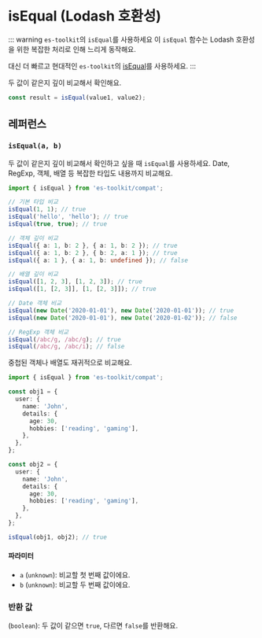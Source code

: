 # isEqual (Lodash 호환성)

::: warning `es-toolkit`의 `isEqual`를 사용하세요
이 `isEqual` 함수는 Lodash 호환성을 위한 복잡한 처리로 인해 느리게 동작해요.

대신 더 빠르고 현대적인 `es-toolkit`의 [isEqual](../../predicate/isEqual.md)를 사용하세요.
:::

두 값이 같은지 깊이 비교해서 확인해요.

```typescript
const result = isEqual(value1, value2);
```

## 레퍼런스

### `isEqual(a, b)`

두 값이 같은지 깊이 비교해서 확인하고 싶을 때 `isEqual`를 사용하세요. Date, RegExp, 객체, 배열 등 복잡한 타입도 내용까지 비교해요.

```typescript
import { isEqual } from 'es-toolkit/compat';

// 기본 타입 비교
isEqual(1, 1); // true
isEqual('hello', 'hello'); // true
isEqual(true, true); // true

// 객체 깊이 비교
isEqual({ a: 1, b: 2 }, { a: 1, b: 2 }); // true
isEqual({ a: 1, b: 2 }, { b: 2, a: 1 }); // true
isEqual({ a: 1 }, { a: 1, b: undefined }); // false

// 배열 깊이 비교
isEqual([1, 2, 3], [1, 2, 3]); // true
isEqual([1, [2, 3]], [1, [2, 3]]); // true

// Date 객체 비교
isEqual(new Date('2020-01-01'), new Date('2020-01-01')); // true
isEqual(new Date('2020-01-01'), new Date('2020-01-02')); // false

// RegExp 객체 비교
isEqual(/abc/g, /abc/g); // true
isEqual(/abc/g, /abc/i); // false
```

중첩된 객체나 배열도 재귀적으로 비교해요.

```typescript
import { isEqual } from 'es-toolkit/compat';

const obj1 = {
  user: {
    name: 'John',
    details: {
      age: 30,
      hobbies: ['reading', 'gaming'],
    },
  },
};

const obj2 = {
  user: {
    name: 'John',
    details: {
      age: 30,
      hobbies: ['reading', 'gaming'],
    },
  },
};

isEqual(obj1, obj2); // true
```

#### 파라미터

- `a` (`unknown`): 비교할 첫 번째 값이에요.
- `b` (`unknown`): 비교할 두 번째 값이에요.

### 반환 값

(`boolean`): 두 값이 같으면 `true`, 다르면 `false`를 반환해요.
